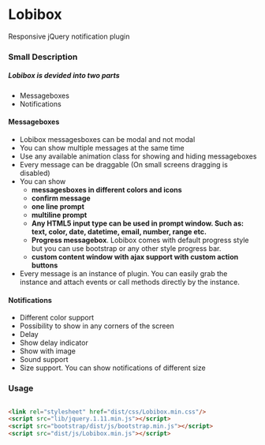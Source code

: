 # Lobibox
Responsive jQuery notification plugin

### Small Description

##### Lobibox is devided into two parts

- Messageboxes
- Notifications

#### Messageboxes

*   Lobibox messagesboxes can be modal and not modal
*   You can show multiple messages at the same time
*   Use any available animation class for showing and hiding messageboxes
*   Every message can be draggable (On small screens dragging is disabled)
*   You can show
    *   **messagesboxes in different colors and icons**
    *   **confirm message**
    *   **one line prompt**
    *   **multiline prompt**
    *   **Any HTML5 input type can be used in prompt window. Such as: text, color, date, datetime, email, number, range etc.**
    *   **Progress messagebox**. Lobibox comes with default progress style but you can use bootstrap or any other style progress bar.
    *   **custom content window with ajax support with custom action buttons**
*   Every message is an instance of plugin. You can easily grab the instance and attach events or call methods directly by the instance.

#### Notifications

*   Different color support
*   Possibility to show in any corners of the screen
*   Delay
*   Show delay indicator
*   Show with image
*   Sound support
*   Size support. You can show notifications of different size

### Usage

```html

<link rel="stylesheet" href="dist/css/Lobibox.min.css"/>
<script src="lib/jquery.1.11.min.js"></script>
<script src="bootstrap/dist/js/bootstrap.min.js"></script>
<script src="dist/js/Lobibox.min.js"></script>

```